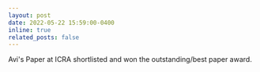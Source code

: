 ```yaml
--- 
layout: post 
date: 2022-05-22 15:59:00-0400 
inline: true 
related_posts: false 
--- 
```


Avi's Paper at ICRA shortlisted and won the outstanding/best paper award.